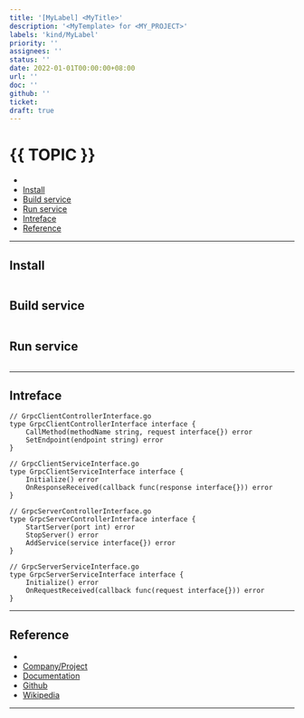 ```yaml
---
title: '[MyLabel] <MyTitle>'
description: '<MyTemplate> for <MY_PROJECT>'
labels: 'kind/MyLabel'
priority: ''
assignees: ''
status: ''
date: 2022-01-01T00:00:00+08:00
url: ''
doc: ''
github: ''
ticket:
draft: true
---
```


# {{ TOPIC }} <!-- omit in toc -->

- [](#)
- [Install](#install)
- [Build service](#build-service)
- [Run service](#run-service)
- [Intreface](#intreface)
- [Reference](#reference)

---

## [](<URL>)

## Install

```bash

```

## Build service

```bash

```

## Run service

```bash

```

---

## Intreface

```golang
// GrpcClientControllerInterface.go
type GrpcClientControllerInterface interface {
    CallMethod(methodName string, request interface{}) error
    SetEndpoint(endpoint string) error
}
```

```golang
// GrpcClientServiceInterface.go
type GrpcClientServiceInterface interface {
    Initialize() error
    OnResponseReceived(callback func(response interface{})) error
}
```

```golang
// GrpcServerControllerInterface.go
type GrpcServerControllerInterface interface {
    StartServer(port int) error
    StopServer() error
    AddService(service interface{}) error
}
```

```golang
// GrpcServerServiceInterface.go
type GrpcServerServiceInterface interface {
    Initialize() error
    OnRequestReceived(callback func(request interface{})) error
}
```

---

## Reference

- [](<URL>)
- [Company/Project](<https://{{ GITHUB_PROJECT }}.io/>)
- [Documentation](<https://{{ GITHUB_PROJECT }}.io/doc>)
- [Github](<https://github.com/{{ GITHUB_USER }}/{{ GITHUB_PROJECT }}>)
- [Wikipedia](<https://en.wikipedia.org/wiki/{{ TOPIC }}>)

---

